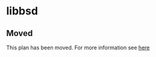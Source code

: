 # libbsd

## Moved

This plan has been moved. For more information see [here](https://github.com/habitat-sh/core-plans#additional-plans)
